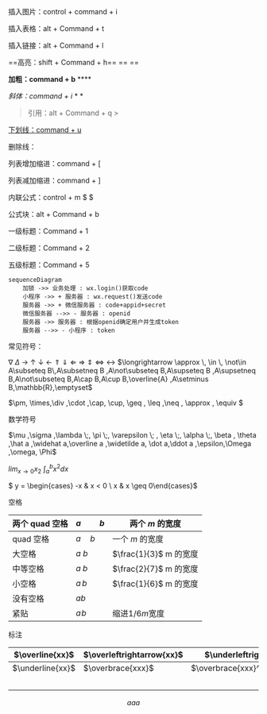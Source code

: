 插入图片：control + command + i

插入表格：alt + Command + t 

插入链接：alt + Command + l

==高亮：shift + Command + h==    == ==

**加粗：command + b**    ****

*斜体：command + i*      * *

> 引用：alt + Command + q          > 

<u>下划线：command + u</u>

删除线：

列表增加缩进：command + [

列表减加缩进：command + ]

内联公式：control + m  $ $



公式块：alt + Command + b     $$   $$

一级标题：Command + 1

二级标题：Command + 2

五级标题：Command + 5



```mermaid
sequenceDiagram
    加锁 ->> 业务处理 : wx.login()获取code
    小程序 ->> + 服务器 : wx.request()发送code
    服务器 ->> + 微信服务器 : code+appid+secret
    微信服务器 -->> - 服务器 : openid
    服务器 ->> 服务器 : 根据openid确定用户并生成token
    服务器 -->> - 小程序 : token
```



常见符号：

$\nabla$ $\Delta$ $\rightarrow$ $\uparrow$ $\downarrow$ $\leftarrow$ $\Uparrow$ $\Downarrow$ $\Leftarrow$ $\Rightarrow$ $\Updownarrow$ $\Leftrightarrow$  $\leftrightarrow$ $\longrightarrow \approx \, \in \, \not\in A\subseteq B\,A\subsetneq B ,A\not\subseteq B,A\supseteq B ,A\supsetneq B,A\not\subseteq B,A\cap B,A\cup B,\overline{A} ,A\setminus B,\mathbb{R},\emptyset$



$\pm, \times,\div ,\cdot ,\cap, \cup, \geq , \leq ,\neq , \approx , \equiv $



数学符号

$\mu ,\sigma ,\lambda \;, \pi \;, \varepsilon \; , \eta \;, \alpha \;, \beta , \theta ,\hat a ,\widehat a,\overline a ,\widetilde a, \dot a,\ddot a ,\epsilon,\Omega ,\omega, \Phi$



$lim_{x \to 0}x_2$    $\int_a^b x^2 dx$



$ y = \begin{cases} -x & x < 0 \\ x & x \geq 0\end{cases}$



空格

| 两个 quad 空格 | $a \qquad b$ | 两个 *m* 的宽度        |
| -------------- | ------------ | ---------------------- |
| quad 空格      | $a \quad b$  | 一个 *m* 的宽度        |
| 大空格         | $a\ b$       | $\frac{1}{3}$ m 的宽度 |
| 中等空格       | $a\;b$       | $\frac{2}{7}$ m 的宽度 |
| 小空格         | $a\,b$       | $\frac{1}{6}$ m 的宽度 |
| 没有空格       | $ab$         |                        |
| 紧贴           | $a\!b$       | 缩进1/6*m*宽度         |



标注

| $\overline{xx}$  | $\overleftrightarrow{xx}$ | $\underleftrightarrow{xx}$       | $\overleftarrow{xx}$ | $\underleftarrow{xx}$ | $\overrightarrow{xx}$ | $\underrightarrow{xx}$ |
| ---------------- | ------------------------- | -------------------------------- | -------------------- | --------------------- | --------------------- | ---------------------- |
| $\underline{xx}$ | $\overbrace{xxx}$         | $\overbrace{xxx}^{aaaa}_{bbbbb}$ | $\underbrace{xxx}$   | $\widetilde{xxx}$     | $\widehat{xxx}$       |                        |
|                  |                           |                                  |                      |                       |                       |                        |
|                  |                           |                                  |                      |                       |                       |                        |
|                  |                           |                                  |                      |                       |                       |                        |
|                  |                           |                                  |                      |                       |                       |                        |
|                  |                           |                                  |                      |                       |                       |                        |










$$
aaa
$$
